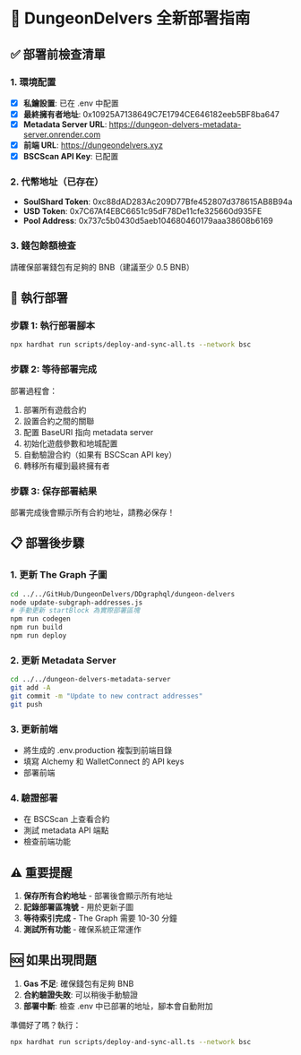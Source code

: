 # 🚀 DungeonDelvers 全新部署指南

## ✅ 部署前檢查清單

### 1. 環境配置
- [x] **私鑰設置**: 已在 .env 中配置
- [x] **最終擁有者地址**: 0x10925A7138649C7E1794CE646182eeb5BF8ba647
- [x] **Metadata Server URL**: https://dungeon-delvers-metadata-server.onrender.com
- [x] **前端 URL**: https://dungeondelvers.xyz
- [x] **BSCScan API Key**: 已配置

### 2. 代幣地址（已存在）
- **SoulShard Token**: 0xc88dAD283Ac209D77Bfe452807d378615AB8B94a
- **USD Token**: 0x7C67Af4EBC6651c95dF78De11cfe325660d935FE
- **Pool Address**: 0x737c5b0430d5aeb104680460179aaa38608b6169

### 3. 錢包餘額檢查
請確保部署錢包有足夠的 BNB（建議至少 0.5 BNB）

## 🎯 執行部署

### 步驟 1: 執行部署腳本
```bash
npx hardhat run scripts/deploy-and-sync-all.ts --network bsc
```

### 步驟 2: 等待部署完成
部署過程會：
1. 部署所有遊戲合約
2. 設置合約之間的關聯
3. 配置 BaseURI 指向 metadata server
4. 初始化遊戲參數和地城配置
5. 自動驗證合約（如果有 BSCScan API key）
6. 轉移所有權到最終擁有者

### 步驟 3: 保存部署結果
部署完成後會顯示所有合約地址，請務必保存！

## 📋 部署後步驟

### 1. 更新 The Graph 子圖
```bash
cd ../../GitHub/DungeonDelvers/DDgraphql/dungeon-delvers
node update-subgraph-addresses.js
# 手動更新 startBlock 為實際部署區塊
npm run codegen
npm run build
npm run deploy
```

### 2. 更新 Metadata Server
```bash
cd ../../dungeon-delvers-metadata-server
git add -A
git commit -m "Update to new contract addresses"
git push
```

### 3. 更新前端
- 將生成的 .env.production 複製到前端目錄
- 填寫 Alchemy 和 WalletConnect 的 API keys
- 部署前端

### 4. 驗證部署
- 在 BSCScan 上查看合約
- 測試 metadata API 端點
- 檢查前端功能

## ⚠️ 重要提醒

1. **保存所有合約地址** - 部署後會顯示所有地址
2. **記錄部署區塊號** - 用於更新子圖
3. **等待索引完成** - The Graph 需要 10-30 分鐘
4. **測試所有功能** - 確保系統正常運作

## 🆘 如果出現問題

1. **Gas 不足**: 確保錢包有足夠 BNB
2. **合約驗證失敗**: 可以稍後手動驗證
3. **部署中斷**: 檢查 .env 中已部署的地址，腳本會自動附加

準備好了嗎？執行：
```bash
npx hardhat run scripts/deploy-and-sync-all.ts --network bsc
```